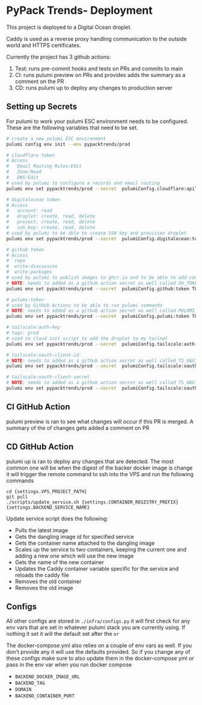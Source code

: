 # PyPack Trends- Deployment

This project is deployed to a Digital Ocean droplet.

Caddy is used as a reverse proxy handling communication to the outside world and HTTPS certificates.

Currently the project has 3 github actions:
1. Test: runs pre-commit hooks and tests on PRs and commits to main
2. CI: runs pulumi preview on PRs and provides adds the summary as a comment on the PR
3. CD: runs pulumi up to deploy any changes to production server

## Setting up Secrets

For pulumi to work your pulumi ESC environment needs to be configured. These are the following variables that need to be set.

```bash
# create a new pulumi ESC environment
pulumi config env init --env pypacktrends/prod

# cloudflare token
# Access
#   Email Routing Rules:Edit
#   Zone:Read
#   DNS:Edit
# used by pulumi to configure a records and email routing
pulumi env set pypacktrends/prod --secret  pulumiConfig.cloudflare:apiToken TOKEN

# digitalocean token
# Access
#   account: read
#   droplet: create, read, delete
#   project: create, read, delete
#   ssh_key: create, read, delete
# used by pulumi to be able to create SSH key and provision droplet
pulumi env set pypacktrends/prod --secret  pulumiConfig.digitalocean:token TOKEN

# github token
# Access
#  repo
#  write:discussion
#  write:packages
# used by pulumi to publish images to ghcr.io and to be able to add comments on PRs
# NOTE: needs to added as a github action secret as well called GH_TOKEN
pulumi env set pypacktrends/prod --secret  pulumiConfig.github:token TOKEN

# pulumi:token
# used by GitHub Actions to be able to run pulumi commands
# NOTE: needs to added as a github action secret as well called PULUMI_TOKEN
pulumi env set pypacktrends/prod --secret  pulumiConfig.pulumi:token TOKEN

# tailscale:auth-key
# tags: prod
# used in cloud init script to add the droplet to my tailnet
pulumi env set pypacktrends/prod --secret  pulumiConfig.tailscale:auth-key TOKEN

# tailscale:oauth-client-id
# NOTE: needs to added as a github action secret as well called TS_OAUTH_CLIENT_ID
pulumi env set pypacktrends/prod --secret  pulumiConfig.tailscale:oauth-client-id TOKEN

# tailscale:oauth-client-secret
# NOTE: needs to added as a github action secret as well called TS_OAUTH_CLIENT_SECRET
pulumi env set pypacktrends/prod --secret  pulumiConfig.tailscale:oauth-client-secret TOKEN
```

## CI GitHub Action
pulumi preview is ran to see what changes will occur if this PR is merged. A summary of the of changes gets added a comment on PR

## CD GitHub Action
pulumi up is ran to deploy any changes that are detected. The most common one will be when the digest of the backer docker image is change it will trigger the remote command to ssh into the VPS and run the following commands
```
cd {settings.VPS_PROJECT_PATH}
git pull
./scripts/update_service.sh {settings.CONTAINER_REGISTRY_PREFIX} {settings.BACKEND_SERVICE_NAME}
```

Update service script does the following:
- Pulls the latest image
- Gets the dangling image id for specified service
- Gets the container name attached to the dangling image
- Scales up the service to two containers, keeping the current one and adding a new one which will use the new image
- Gets the name of the new container
- Updates the Caddy container variable specific for the service and reloads the caddy file
- Removes the old container
- Removes the old image

## Configs
All other configs are stored in `./infra/configs.py` it will first check for any env vars that are set in whatever pulumi stack you are currently using. If nothing it set it will the default set after the `or`

The docker-compose.yml also relies on a couple of env vars as well. If you don't provide any it will use the defaults provided. So if you change any of these configs make sure to also update them in the docker-compose yml or pass in the env var when you run docker compose
- `BACKEND_DOCKER_IMAGE_URL`
- `BACKEND_TAG`
- `DOMAIN`
- `BACKEND_CONTAINER_PORT`
